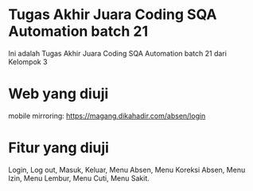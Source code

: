 # Tugas Akhir Juara Coding SQA Automation batch 21
Ini adalah Tugas Akhir Juara Coding SQA Automation batch 21 dari Kelompok 3

# Web yang diuji
mobile mirroring: https://magang.dikahadir.com/absen/login

# Fitur yang diuji
Login,
Log out,
Masuk,
Keluar,
Menu Absen,
Menu Koreksi Absen,
Menu Izin,
Menu Lembur,
Menu Cuti,
Menu Sakit.
